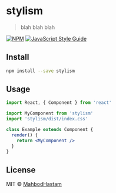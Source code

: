 # stylism

> blah blah blah

[![NPM](https://img.shields.io/npm/v/stylism.svg)](https://www.npmjs.com/package/stylism) [![JavaScript Style Guide](https://img.shields.io/badge/code_style-standard-brightgreen.svg)](https://standardjs.com)

## Install

```bash
npm install --save stylism
```

## Usage

```jsx
import React, { Component } from 'react'

import MyComponent from 'stylism'
import 'stylism/dist/index.css'

class Example extends Component {
  render() {
    return <MyComponent />
  }
}
```

## License

MIT © [MahbodHastam](https://github.com/MahbodHastam)

